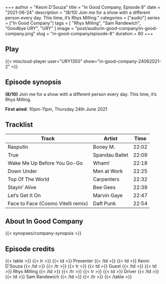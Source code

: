 +++
author = "Keoni D'Souza"
title = "In Good Company, Episode 8"
date = "2021-06-24"
description = "(8/10) Join me for a show with a different person every day. This time, it’s Rhys Milling."
categories = ["audio"]
series = ["In Good Company"]
tags = [
    "Rhys Milling",
    "Sam Randewich",
    "Goodbye URY",
    "URY"
]
image = "post/audio/in-good-company/in-good-company.png"
slug = "in-good-company/episode-8"
duration = 60
+++

## Play

{{< mixcloud-player user="URY1350" show="in-good-company-24062021-2" >}}

## Episode synopsis

**(8/10)** Join me for a show with a different person every day. This time, it’s Rhys Milling.

**First aired**: 10pm-11pm, Thursday 24th June 2021

## Tracklist

| Track                              | Artist         | Time  |
|------------------------------------|----------------|-------|
| Rasputin                           | Boney M.       | 22:02 |
| True                               | Spandau Ballet | 22:09 |
| Wake Me Up Before You Go-Go        | Wham!          | 22:18 |
| Down Under                         | Men at Work    | 22:25 |
| Top Of The World                   | Carpenters     | 22:32 |
| Stayin’ Alive                      | Bee Gees       | 22:39 |
| Let’s Get It On                    | Marvin Gaye    | 22:47 |
| Face to Face (Cosmo Vitelli remix) | Daft Punk      | 22:54 |

## About In Good Company

{{< synopses/company-synopsis >}}

## Episode credits

{{< table >}}
    {{< tr >}}
        {{< td >}}
            Presenter
        {{< /td >}}
        {{< td >}}
            Keoni D'Souza
        {{< /td >}}
    {{< /tr >}}
    {{< tr >}}
        {{< td >}}
            Guest
        {{< /td >}}
        {{< td >}}
            Rhys Milling
        {{< /td >}}
    {{< /tr >}}
    {{< tr >}}
        {{< td >}}
            Driver
        {{< /td >}}
        {{< td >}}
            Sam Randewich
        {{< /td >}}
    {{< /tr >}}
{{< /table >}}
